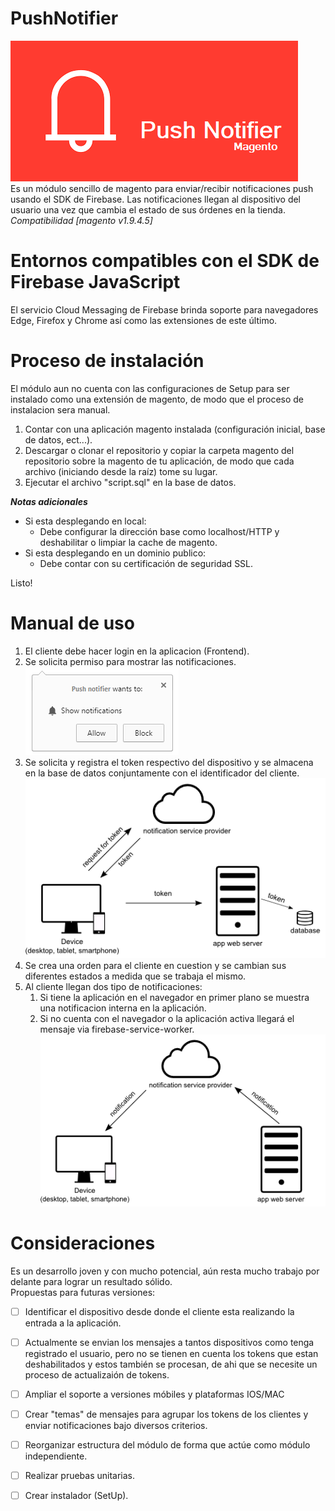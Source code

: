 # PushNotifier  
![Logo](/src/logo.png)  
Es un módulo sencillo de magento para enviar/recibir notificaciones push usando el SDK de Firebase. Las notificaciones llegan al dispositivo del usuario una vez que cambia el estado de sus órdenes en la tienda.  
*Compatibilidad [magento v1.9.4.5]*

# Entornos compatibles con el SDK de Firebase JavaScript
El servicio Cloud Messaging de Firebase brinda soporte para navegadores Edge, Firefox y Chrome así como las extensiones de este último.

# Proceso de instalación
El módulo aun no cuenta con las configuraciones de Setup para ser instalado como una extensión de magento, de modo que el proceso de instalacion sera manual.

1. Contar con una aplicación magento instalada (configuración inicial, base de datos, ect...).
1. Descargar o clonar el repositorio y copiar la carpeta magento del repositorio sobre la magento de tu aplicación, de modo que cada archivo (iniciando desde la raíz) tome su lugar.
1. Ejecutar el archivo "script.sql" en la base de datos. 

***Notas adicionales***  
* Si esta desplegando en local:
  * Debe configurar la dirección base como localhost/HTTP y deshabilitar o limpiar la cache de magento.
* Si esta desplegando en un dominio publico:
  * Debe contar con su certificación de seguridad SSL.

Listo!

# Manual de uso
1. El cliente debe hacer login en la aplicacion (Frontend).
1. Se solicita permiso para mostrar las notificaciones.  
![Logo](/src/opt_in_web.png)  
1. Se solicita y registra el token respectivo del dispositivo y se almacena en la base de datos conjuntamente con el identificador del cliente.  
![Logo](/src/token_gen_and_save.png)  
1. Se crea una orden para el cliente en cuestion y se cambian sus diferentes estados a medida que se trabaja el mismo.
1. Al cliente llegan dos tipo de notificaciones:
   1. Si tiene la aplicación en el navegador en primer plano se muestra una notificacion interna en la aplicación.
   1. Si no cuenta con el navegador o la aplicación activa llegará el mensaje via firebase-service-worker.  
![Logo](/src/push_send.png)  

# Consideraciones
Es un desarrollo joven y con mucho potencial, aún resta mucho trabajo por delante para lograr un resultado sólido.   
Propuestas para futuras versiones:  
- [ ] Identificar el dispositivo desde donde el cliente esta realizando la entrada a la aplicación.  
- [ ] Actualmente se envian los mensajes a tantos dispositivos como tenga registrado el usuario, pero no se tienen en cuenta los tokens que estan deshabilitados y estos también se procesan, de ahi que se necesite un proceso de actualizaión de tokens.  
- [ ] Ampliar el soporte a versiones móbiles y plataformas IOS/MAC  
- [ ] Crear "temas" de mensajes para agrupar los tokens de los clientes y enviar notificaciones bajo diversos criterios.  
- [ ] Reorganizar estructura del módulo de forma que actúe como módulo independiente.  
- [ ] Realizar pruebas unitarias.  
- [ ] Crear instalador (SetUp).  

